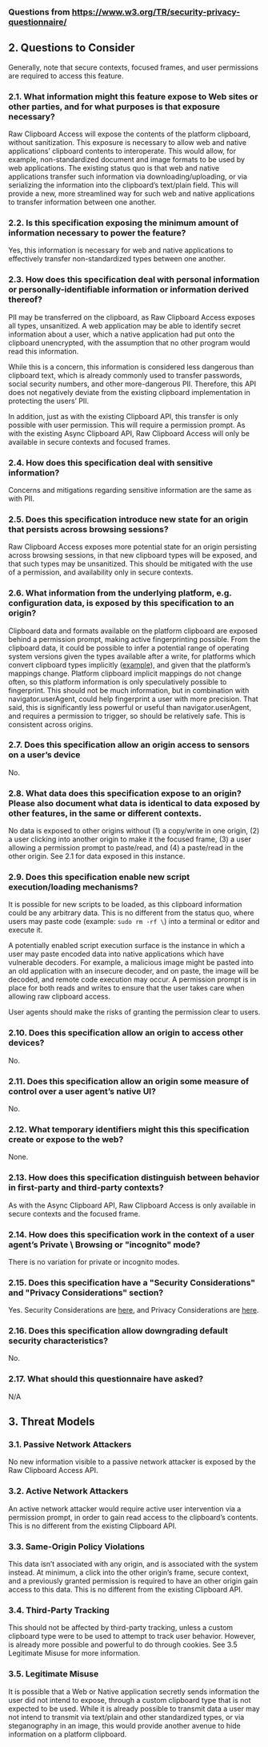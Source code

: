 ### Questions from https://www.w3.org/TR/security-privacy-questionnaire/


## 2. Questions to Consider

Generally, note that secure contexts, focused frames, and user permissions are required to access this feature.


### 2.1. What information might this feature expose to Web sites or other parties, and for what purposes is that exposure necessary?

Raw Clipboard Access will expose the contents of the platform clipboard, without sanitization. This exposure is necessary to allow web and native applications’ clipboard contents to interoperate. This would allow, for example, non-standardized document and image formats to be used by web applications. The existing status quo is that web and native applications transfer such information via downloading/uploading, or via serializing the information into the clipboard’s text/plain field. This will provide a new, more streamlined way for such web and native applications to transfer information between one another.


### 2.2. Is this specification exposing the minimum amount of information necessary to power the feature?

Yes, this information is necessary for web and native applications to effectively transfer non-standardized types between one another.


### 2.3. How does this specification deal with personal information or personally-identifiable information or information derived thereof?

PII may be transferred on the clipboard, as Raw Clipboard Access exposes all types, unsanitized. A web application may be able to identify secret information about a user, which a native application had put onto the clipboard unencrypted, with the assumption that no other program would read this information. 

While this is a concern, this information is considered less dangerous than clipboard text, which is already commonly used to transfer passwords, social security numbers, and other more-dangerous PII. Therefore, this API does not negatively deviate from the existing clipboard implementation in protecting the users’ PII.

In addition, just as with the existing Clipboard API, this transfer is only possible with user permission. This will require a permission prompt. As with the existing Async Clipboard API, Raw Clipboard Access will only be available in secure contexts and focused frames.


### 2.4. How does this specification deal with sensitive information?

Concerns and mitigations regarding sensitive information are the same as with PII.


### 2.5. Does this specification introduce new state for an origin that persists across browsing sessions?

Raw Clipboard Access exposes more potential state for an origin persisting across browsing sessions, in that new clipboard types will be exposed, and that such types may be unsanitized. This should be mitigated with the use of a permission, and availability only in secure contexts.


### 2.6. What information from the underlying platform, e.g. configuration data, is exposed by this specification to an origin?

Clipboard data and formats available on the platform clipboard are exposed behind a permission prompt, making active fingerprinting possible. From the clipboard data, it could be possible to infer a potential range of operating system versions given the types available after a write, for platforms which convert clipboard types implicitly ([example](https://docs.microsoft.com/en-us/windows/win32/dataxchg/clipboard-formats#synthesized-clipboard-formats)), and given that the platform’s mappings change. Platform clipboard implicit mappings do not change often, so this platform information is only speculatively possible to fingerprint. This should not be much information, but in combination with navigator.userAgent, could help fingerprint a user with more precision. That said, this is significantly less powerful or useful than navigator.userAgent, and requires a permission to trigger, so should be relatively safe. This is consistent across origins.


### 2.7. Does this specification allow an origin access to sensors on a user’s device

No.


### 2.8. What data does this specification expose to an origin? Please also document what data is identical to data exposed by other features, in the same or different contexts.

No data is exposed to other origins without (1) a copy/write in one origin, (2) a user clicking into another origin to make it the focused frame, (3) a user allowing a permission prompt to paste/read, and (4) a paste/read in the other origin. See 2.1 for data exposed in this instance.


### 2.9. Does this specification enable new script execution/loading mechanisms?

It is possible for new scripts to be loaded, as this clipboard information could be any arbitrary data. This is no different from the status quo, where users may paste code (example: `sudo rm -rf \`) into a terminal or editor and execute it.

A potentially enabled script execution surface is the instance in which a user may paste encoded data into native applications which have vulnerable decoders. For example, a malicious image might be pasted into an old application with an insecure decoder, and on paste, the image will be decoded, and remote code execution may occur. A permission prompt is in place for both reads and writes to ensure that the user takes care when allowing raw clipboard access.

User agents should make the risks of granting the permission clear to users.


### 2.10. Does this specification allow an origin to access other devices?

No.


### 2.11. Does this specification allow an origin some measure of control over a user agent’s native UI?

No.


### 2.12. What temporary identifiers might this this specification create or expose to the web?

None.


### 2.13. How does this specification distinguish between behavior in first-party and third-party contexts?

As with the Async Clipboard API, Raw Clipboard Access is only available in secure contexts and the focused frame.


### 2.14. How does this specification work in the context of a user agent’s Private \ Browsing or "incognito" mode?

There is no variation for private or incognito modes.


### 2.15. Does this specification have a "Security Considerations" and "Privacy Considerations" section?

Yes. Security Considerations are [here](https://www.w3.org/TR/clipboard-apis/#security), and Privacy Considerations are [here](https://www.w3.org/TR/clipboard-apis/#privacy).


### 2.16. Does this specification allow downgrading default security characteristics?

No.


### 2.17. What should this questionnaire have asked?

N/A


## 3. Threat Models


### 3.1. Passive Network Attackers

No new information visible to a passive network attacker is exposed by the Raw Clipboard Access API.


### 3.2. Active Network Attackers

An active network attacker would require active user intervention via a permission prompt, in order to gain read access to the clipboard’s contents. This is no different from the existing Clipboard API.


### 3.3. Same-Origin Policy Violations

This data isn’t associated with any origin, and is associated with the system instead. At minimum, a click into the other origin’s frame, secure context, and a previously granted permission is required to have an other origin gain access to this data. This is no different from the existing Clipboard API.


### 3.4. Third-Party Tracking

This should not be affected by third-party tracking, unless a custom clipboard type were to be used to attempt to track user behavior. However, is already more possible and powerful to do through cookies. See 3.5 Legitimate Misuse for more information.


### 3.5. Legitimate Misuse

It is possible that a Web or Native application secretly sends information the user did not intend to expose, through a custom clipboard type that is not expected to be used. While it is already possible to transmit data a user may not intend to transmit via text/plain and other standardized types, or via steganography in an image, this would provide another avenue to hide information on a platform clipboard.
